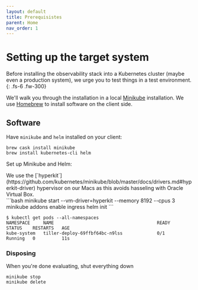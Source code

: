 ```yaml
---
layout: default
title: Prerequisistes
parent: Home
nav_order: 1
---
```


# Setting up the target system

Before installing the observability stack into a Kubernetes cluster 
(maybe even a production system), we urge you to test things in a test
environment.
{: .fs-6 .fw-300}

We'll walk you through the installation in a local [Minikube](https://kubernetes.io/docs/setup/minikube/) installation. We use
[Homebrew](https://brew.sh/) to install software on the client side.

## Software

Have `minikube` and `helm` installed on your client:

    brew cask install minikube
    brew install kubernetes-cli helm

Set up Minikube and Helm:

<div class="code-example" markdown="1">
We use the [`hyperkit`](https://github.com/kubernetes/minikube/blob/master/docs/drivers.md#hyperkit-driver) hypervisor on our Macs as this avoids hasseling with Oracle Virtual Box.
</div>
```bash
minikube start --vm-driver=hyperkit --memory 8192 --cpus 3
minikube addons enable ingress
helm init
```

```
$ kubectl get pods --all-namespaces
NAMESPACE     NAME                                       READY   STATUS    RESTARTS   AGE
kube-system   tiller-deploy-69ffbf64bc-n9lss             0/1     Running   0          11s
```

### Disposing

When you're done evaluating, shut everything down

    minikube stop
    minikube delete

